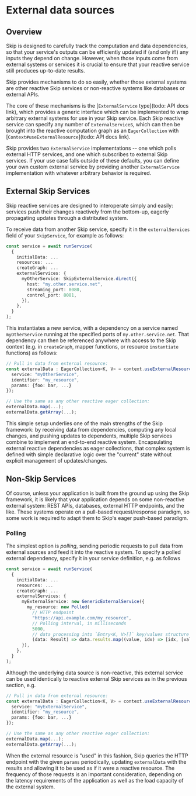 # External data sources

## Overview

Skip is designed to carefully track the computation and data dependencies, so that your service's outputs can be efficiently updated if (and only if!) any inputs they depend on change.
However, when those inputs come from external systems or services it is crucial to ensure that your reactive service still produces up-to-date results.

Skip provides mechanisms to do so easily, whether those external systems are other reactive Skip services or non-reactive systems like databases or external APIs.

The core of these mechanisms is the [`ExternalService` type](todo: API docs link), which provides a generic interface which can be implemented to wrap arbitrary external systems for use in your Skip service.
Each Skip reactive service can specify any number of `ExternalService`s, which can then be brought into the reactive computation graph as an `EagerCollection` with [`Context#useExternalResource`](todo: API docs link).

Skip provides two `ExternalService` implementations -- one which polls external HTTP services, and one which subscribes to external Skip services.
If your use case falls outside of these defaults, you can define your own custom external service by providing another `ExternalService` implementation with whatever arbitrary behavior is required.

## External Skip Services

Skip reactive services are designed to interoperate simply and easily: services push their changes reactively from the bottom-up, eagerly propagating updates through a distributed system.

To receive data from another Skip service, specify it in the `externalServices` field of your `SkipService`, for example as follows:

```typescript
const service = await runService(
  {
    initialData: ...
    resources: ...
    createGraph: ...
    externalServices: {
      myOtherService: SkipExternalService.direct({
        host: "my.other.service.net",
        streaming_port: 8080,
        control_port: 8081,
      }),
    },
  }
);
```

This instantiates a new service, with a dependency on a service named `myOtherService` running at the specified ports of `my.other.service.net`.
That dependency can then be referenced anywhere with access to the Skip context (e.g. in `createGraph`, mapper functions, or resource `instantiate` functions) as follows:

```typescript
// Pull in data from external resource:
const externalData : EagerCollection<K, V> = context.useExternalResource({
  service: "myOtherService",
  identifier: "my_resource",
  params: {foo: bar, ...}
});

// Use the same as any other reactive eager collection:
externalData.map(...);
externalData.getArray(...);
```

This simple setup underlies one of the main strengths of the Skip framework: by receiving data from dependencies, computing any local changes, and pushing updates to dependents, multiple Skip services combine to implement an end-to-end reactive system.
Encapsulating external reactive dependencies as eager collections, that complex system is defined with simple declarative logic over the "current" state without explicit management of updates/changes.

## Non-Skip Services

Of course, unless your application is built from the ground up using the Skip framework, it is likely that your application depends on some non-reactive external system: REST APIs, databases, external HTTP endpoints, and the like.
These systems operate on a pull-based request/response paradigm, so some work is required to adapt them to Skip's eager push-based paradigm.

### Polling

The simplest option is *polling*, sending periodic requests to pull data from external sources and feed it into the reactive system.
To specify a polled external dependency, specify it in your service definition, e.g. as follows

```typescript
const service = await runService(
  {
    initialData: ...
    resources: ...
    createGraph: ...
    externalServices: {
      myExternalService: new GenericExternalService({
        my_resource: new Polled(
          // HTTP endpoint
          "https://api.example.com/my_resource",
		  // Polling interval, in milliseconds
          5000,
		  // data processing into `Entry<K, V>[]` key/values structure
          (data: Result) => data.results.map((value, idx) => [idx, [value]]))
      }),
    },
  }
);
```

Although the underlying data source is non-reactive, this external service can be used identically to reactive external Skip services as in the previous section, e.g.

```typescript
// Pull in data from external resource:
const externalData : EagerCollection<K, V> = context.useExternalResource({
  service: "myExternalService",
  identifier: "my_resource",
  params: {foo: bar, ...}
});

// Use the same as any other reactive eager collection:
externalData.map(...);
externalData.getArray(...);
```

When the external resource is "used" in this fashion, Skip queries the HTTP endpoint with the given `params` periodically, updating `externalData` with the results and allowing it to be used as if it were a reactive resource.
The frequency of those requests is an important consideration, depending on the latency requirements of the application as well as the load capacity of the external system.

